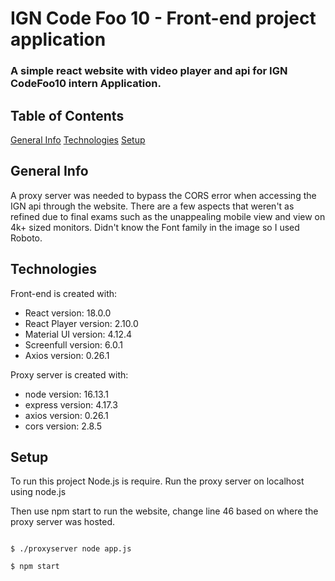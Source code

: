 # IGN Code Foo 10 - Front-end project application

### A simple react website with video player and api for IGN CodeFoo10 intern Application.

## Table of Contents
[General Info](#general-info)
[Technologies](#technologies)
[Setup](#setup)
## General Info

A proxy server was needed to bypass the CORS error when accessing the IGN api through the website. There are a few aspects that weren't as refined due to final exams such as the unappealing mobile view and view on 4k+ sized monitors. Didn't know the Font family in the image so I used Roboto.

## Technologies
Front-end is created with: 
* React version: 18.0.0
* React Player version: 2.10.0
* Material UI version: 4.12.4
* Screenfull version: 6.0.1
* Axios version: 0.26.1

Proxy server is created with:
* node version: 16.13.1
* express version: 4.17.3
* axios version: 0.26.1
* cors version: 2.8.5

## Setup
To run this project Node.js is require. 
Run the proxy server on localhost using node.js

Then use npm start to run the website, change line 46 based on where the proxy server was hosted.
```

$ ./proxyserver node app.js

$ npm start
```


